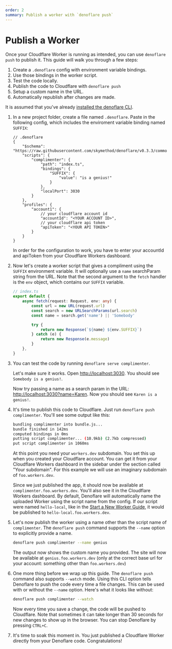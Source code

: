 ```yaml
---
order: 2
summary: Publish a worker with `denoflare push`
---
```


# Publish a Worker

Once your Cloudflare Worker is running as intended, you can use `denoflare push` to publish it.  This guide will
walk you through a few steps:

1. Create a `.denoflare` config with environment variable bindings.
2. Use those bindings in the worker script.
3. Test the code locally.
4. Publish the code to Cloudflare with `denoflare push`
5. Setup a custom name in the URL.
6. Automatically republish after changes are made.

It is assumed that you've already [installed the denoflare CLI](/cli).

1. In a new project folder, create a file named `.denoflare`. Paste in the following config, which includes the
enviroment variable binding named `SUFFIX`:

    ```jsonc
    // .denoflare
    {
        "$schema": "https://raw.githubusercontent.com/skymethod/denoflare/v0.3.3/common/config.schema.json",
        "scripts": {
            "complimenter": {
                "path": "index.ts",
                "bindings": {
                    "SUFFIX": {
                        "value": "is a genius!"
                    }
                },
                "localPort": 3030
            }
        },
        "profiles": {
            "account1": {
                // your cloudflare account id
                "accountId": "<YOUR ACCOUNT ID>",
                // your cloudflare api token
                "apiToken": "<YOUR API TOKEN>"
            }
        }
    }
    ```

    In order for the configuration to work, you have to enter your accountId and apiToken from your Cloudflare Workers dashboard.

2. Now let's create a worker script that gives a compliment using the `SUFFIX` environment variable. It will optionally use
   a `name` searchParam string from the URL.  Note that the second argument to the `fetch` handler is the `env` object, which
   contains our `SUFFIX` variable.

    ```ts
    // index.ts
    export default {
        async fetch(request: Request, env: any) {
            const url = new URL(request.url)
            const search = new URLSearchParams(url.search)
            const name = search.get('name') || 'Somebody'

            try {
                return new Response(`${name} ${env.SUFFIX}`)
            } catch (e) {
                return new Response(e.message)
            }
        },
    }
    ```

3. You can test the code by running `denoflare serve complimenter`.

    Let's make sure it works.  Open [http://localhost:3030](http://localhost:3030).  You should see `Somebody is a genius!`.

    Now try passing a name as a search param in the URL: [http://localhost:3030?name=Karen](http://localhost:3030?name=Karen).
    Now you should see `Karen is a genius!`.

4. It's time to publish this code to Cloudflare. Just run `denoflare push complimenter`.  You'll see some output like this:

   ```bash
   bundling complimenter into bundle.js...
   bundle finished in 142ms
   computed bindings in 0ms
   putting script complimenter... (10.9kb) (2.7kb compressed)
   put script complimenter in 1060ms
   ```

   At this point you need your `workers.dev` subdomain. You set this up when you created your Cloudflare account. You can get it from
   your Cloudflare Workers dashboard in the sidebar under the section called "Your subdomain".  For this example we will use an
   imaginary subdomain of `foo.workers.dev`.

   Since we just published the app, it should now be available at `complimenter.foo.workers.dev`.  You'll also see it in the
   Cloudflare Workers dashboard. By default, Denoflare will automatically name the uploaded Worker using the script name from the
   config.  If our script were named `hello-local`, like in the [Start a New Worker Guide](/guides/serve), it would be published to
   `hello-local.foo.workers.dev`.

5. Let's now publish the worker using a name other than the script name of `complimenter`.  The `denoflare push` command supports the
`--name` option to explicitly provide a name.

   ```bash
   denoflare push complimenter --name genius
   ```

   The output now shows the custom name you provided.  The site will now be available at `genius.foo.workers.dev` (only at the correct
   base url for your account: something other than `foo.workers.dev`)

6. One more thing before we wrap up this guide. The `denoflare push` command also supports `--watch` mode.  Using this CLI option tells
Denoflare to push the code every time a file changes.  This can be used with or without the `--name` option.  Here's what it looks like
without:

   ```bash
   denoflare push complimenter --watch
   ```

   Now every time you save a change, the code will be pushed to Cloudflare.  Note that sometimes it can take longer than 30 seconds for
   new changes to show up in the browser.  You can stop Denoflare by pressing `CTRL+C`.

7. It's time to soak this moment in.  You just published a Cloudflare Worker directly from your Denoflare code. Congratulations!
